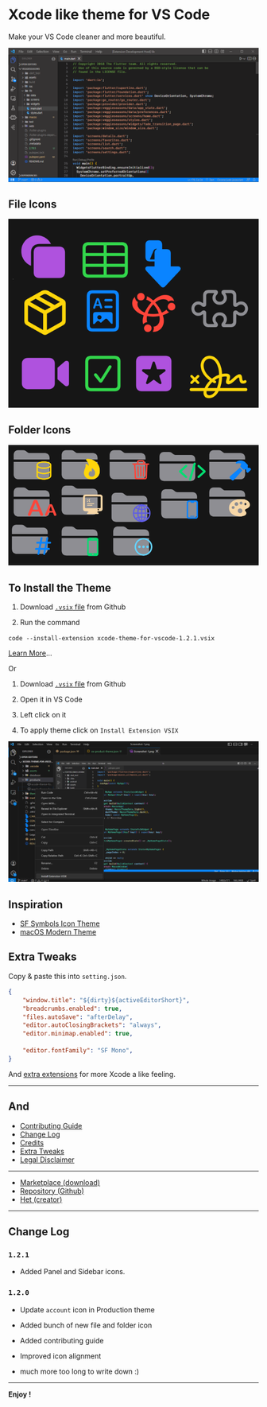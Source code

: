 # Xcode like theme for VS Code

Make your VS Code cleaner and more beautiful.

![theme preview](assets/screenshot-14.png)

## File Icons

![File Icon preview](assets/Screenshot-5.png)

## Folder Icons

![folder Icon preview](assets/Screenshot-8.png)

## To Install the Theme

1. Download [`.vsix` file](https://github.com/Hetp05/xcode-theme-for-vscode/releases) from Github

2. Run the command

`code --install-extension xcode-theme-for-vscode-1.2.1.vsix`

[Learn More](https://code.visualstudio.com/docs/editor/extension-marketplace#_install-from-a-vsix)...

Or

1. Download [`.vsix` file](https://github.com/Hetp05/xcode-theme-for-vscode/releases) from Github

2. Open it in VS Code

3. Left click on it

4. To apply theme click on `Install Extension VSIX`

![Screenshot showing how to install the extension](assets/Screenshot-15.png)

## Inspiration

* [SF Symbols Icon Theme](https://marketplace.visualstudio.com/items?itemName=j-f1.sf-symbols)
* [macOS Modern Theme](https://marketplace.visualstudio.com/items?itemName=davidbwaters.macos-modern-theme)

## Extra Tweaks

Copy & paste this into `setting.json`.

```json
{
    "window.title": "${dirty}${activeEditorShort}",
    "breadcrumbs.enabled": true,
    "files.autoSave": "afterDelay",
    "editor.autoClosingBrackets": "always",
    "editor.minimap.enabled": true,

    "editor.fontFamily": "SF Mono",
}
```

And [extra extensions](extra-tweaks.md) for more Xcode a like feeling.

---

## And

* [Contributing Guide](CONTRIBUTING.md)
* [Change Log](CHANGELOG.md)
* [Credits](credits.md)
* [Extra Tweaks](extra-tweaks.md)
* [Legal Disclaimer](Legel_Disclaimer.txt)

---

* [Marketplace (download)](https://github.com/Hetp05/xcode-theme-for-vscode/releases/download/extension/xcode-theme-for-vscode-1.0.2.vsix)
* [Repository (Github)](https://github.com/Hetp05/xcode-theme-for-vscode.git)
* [Het (creator)](https://github.com/Hetp05)

---

## Change Log

### `1.2.1`

* Added Panel and Sidebar icons.

### `1.2.0`

* Update `account` icon in Production theme

* Added bunch of new file and folder icon

* Added contributing guide

* Improved icon alignment

* much more too long to write down :)

---

**Enjoy !**
